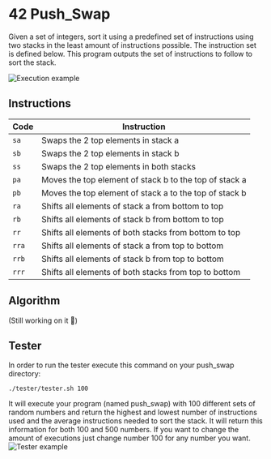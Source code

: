 # 42 Push_Swap

Given a set of integers, sort it using a predefined set of instructions using
two stacks in the least amount of instructions possible. The instruction set is 
defined below. This program outputs the set of instructions to follow to sort the
stack.


![Execution example](https://cdn.discordapp.com/attachments/800692244179845150/1159290120499892304/image.png?ex=65307c0f&is=651e070f&hm=f89fa3d4ff8aef9d9b51e58525adfd06912d69e1d6dc647cb8ff120251ed93c2& "Execution example")

## Instructions

| Code  | Instruction
| ----  | ------------------------------------------------------ |
| `sa`  | Swaps the 2 top elements in stack a                    |
| `sb`  | Swaps the 2 top elements in stack b                    |
| `ss`  | Swaps the 2 top elements in both stacks                |
| `pa`  | Moves the top element of stack b to the top of stack a |
| `pb`  | Moves the top element of stack a to the top of stack b |
| `ra`  | Shifts all elements of stack a from bottom to top      |
| `rb`  | Shifts all elements of stack b from bottom to top      |
| `rr`  | Shifts all elements of both stacks from bottom to top  |
| `rra` | Shifts all elements of stack a from top to bottom      |
| `rrb` | Shifts all elements of stack b from top to bottom      |
| `rrr` | Shifts all elements of both stacks from top to bottom  |

## Algorithm

(Still working on it :memo:)

## Tester

In order to run the tester execute this command on your push_swap directory:

`./tester/tester.sh 100`

It will execute your program (named push_swap) with 100 different sets of random numbers
and return the highest and lowest number of instructions used and the average instructions needed to sort the stack.
It will return this information for both 100 and 500 numbers. If you want to change the
amount of executions just change number 100 for any number you want.
![Tester example](https://cdn.discordapp.com/attachments/800692244179845150/1159293284322123856/image.png?ex=65307f01&is=651e0a01&hm=8c33b0dbd192a9805f9d8ee72ea81f9f92b6724f46d4df33797c742b94cbdf6f& "Tester example")
